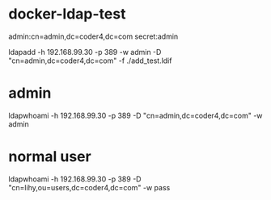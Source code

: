 # docker-ldap-test
admin:cn=admin,dc=coder4,dc=com
secret:admin

ldapadd -h 192.168.99.30 -p 389 -w admin -D "cn=admin,dc=coder4,dc=com" -f ./add_test.ldif

# admin
ldapwhoami -h 192.168.99.30 -p 389 -D "cn=admin,dc=coder4,dc=com" -w admin
# normal user
ldapwhoami -h 192.168.99.30 -p 389 -D "cn=lihy,ou=users,dc=coder4,dc=com" -w pass
